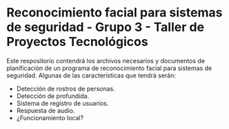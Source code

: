 # Reconocimiento facial para sistemas de seguridad - Grupo 3 - Taller de Proyectos Tecnológicos 

Este respositorio contendrá los archivos necesarios y documentos de planificación de un programa de reconocimiento facial para sistemas de seguridad. Algunas de las características que tendrá serán:

* Detección de rostros de personas.
* Detección de profundida. 
* Sistema de registro de usuarios.
* Respuesta de audio.
* ¿Funcionamiento local?
